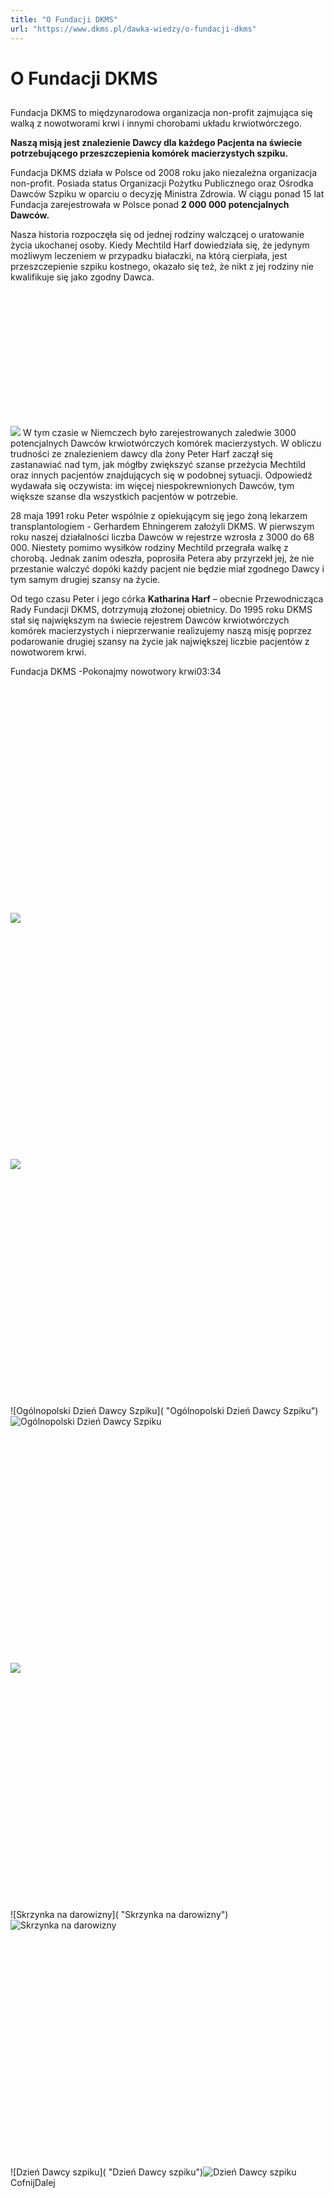 ```yaml
---
title: "O Fundacji DKMS"
url: "https://www.dkms.pl/dawka-wiedzy/o-fundacji-dkms"
---
```


# O Fundacji DKMS

## 
Fundacja DKMS to międzynarodowa organizacja non-profit zajmująca się walką z nowotworami krwi i innymi chorobami układu krwiotwórczego.

**Naszą misją jest znalezienie Dawcy dla każdego Pacjenta na świecie potrzebującego przeszczepienia komórek macierzystych szpiku.**


Fundacja DKMS działa w Polsce od 2008 roku jako niezależna organizacja non\-profit. Posiada status Organizacji Pożytku Publicznego oraz Ośrodka Dawców Szpiku w oparciu o decyzję Ministra Zdrowia. W ciągu ponad 15 lat Fundacja zarejestrowała w Polsce ponad **2 000 000 potencjalnych Dawców.**


Nasza historia rozpoczęła się od jednej rodziny walczącej o uratowanie życia ukochanej osoby. Kiedy Mechtild Harf dowiedziała się, że jedynym możliwym leczeniem w przypadku białaczki, na którą cierpiała, jest przeszczepienie szpiku kostnego, okazało się też, że nikt z jej rodziny nie kwalifikuje się jako zgodny Dawca. 


![](data:image/svg+xml;charset=utf-8,%3Csvg%20height='823.0000000000001'%20width='1920'%20xmlns='http://www.w3.org/2000/svg'%20version='1.1'%3E%3C/svg%3E)![]()![](https://assets-eu-01.kc-usercontent.com:443/bed48093-082e-0109-4b5f-7bdadab5eedd/7b67bccc-6641-4889-8de0-55b55b5f8f5f/Projekt%20bez%20tytu%C5%82u%20%288%29.jpg?w=1200&h=514&auto=format&lossless=true&fit=cover)
W tym czasie w Niemczech było zarejestrowanych zaledwie 3000 potencjalnych Dawców krwiotwórczych komórek macierzystych. W obliczu trudności ze znalezieniem dawcy dla żony Peter Harf zaczął się zastanawiać nad tym, jak mógłby zwiększyć szanse przeżycia Mechtild oraz innych pacjentów znajdujących się w podobnej sytuacji. Odpowiedź wydawała się oczywista: im więcej niespokrewnionych Dawców, tym większe szanse dla wszystkich pacjentów w potrzebie.


28 maja 1991 roku Peter wspólnie z opiekującym się jego żoną lekarzem transplantologiem \- Gerhardem Ehningerem założyli DKMS. W pierwszym roku naszej działalności liczba Dawców w rejestrze wzrosła z 3000 do 68 000\. Niestety pomimo wysiłków rodziny Mechtild przegrała walkę z chorobą. Jednak zanim odeszła, poprosiła Petera aby przyrzekł jej, że nie przestanie walczyć dopóki każdy pacjent nie będzie miał zgodnego Dawcy i tym samym drugiej szansy na życie.


Od tego czasu Peter i jego córka **Katharina Harf** – obecnie Przewodnicząca Rady Fundacji DKMS, dotrzymują złożonej obietnicy. Do 1995 roku DKMS stał się największym na świecie rejestrem Dawców krwiotwórczych komórek macierzystych i nieprzerwanie realizujemy naszą misję poprzez podarowanie drugiej szansy na życie jak największej liczbie pacjentów z nowotworem krwi.


  



 Fundacja DKMS \-Pokonajmy nowotwory krwi03:34![](data:image/svg+xml;charset=utf-8,%3Csvg%20height='600'%20width='800'%20xmlns='http://www.w3.org/2000/svg'%20version='1.1'%3E%3C/svg%3E)![]()![](https://assets-eu-01.kc-usercontent.com:443/bed48093-082e-0109-4b5f-7bdadab5eedd/253ac757-46a8-415f-ac7a-dae51953511a/MKT%20-%201_1%20%284%29.jpg?w=800&h=600&auto=format&lossless=true&fit=crop)![](data:image/svg+xml;charset=utf-8,%3Csvg%20height='600'%20width='800'%20xmlns='http://www.w3.org/2000/svg'%20version='1.1'%3E%3C/svg%3E)![]()![](https://assets-eu-01.kc-usercontent.com:443/bed48093-082e-0109-4b5f-7bdadab5eedd/08ad5366-1db9-4e3f-8a11-f5a67612933f/Projekt%20bez%20tytu%C5%82u%20%286%29.jpg?w=800&h=600&auto=format&lossless=true&fit=crop)![](data:image/svg+xml;charset=utf-8,%3Csvg%20height='600'%20width='800'%20xmlns='http://www.w3.org/2000/svg'%20version='1.1'%3E%3C/svg%3E)![Ogólnopolski Dzień Dawcy Szpiku]( "Ogólnopolski Dzień Dawcy Szpiku")![Ogólnopolski Dzień Dawcy Szpiku](https://assets-eu-01.kc-usercontent.com:443/bed48093-082e-0109-4b5f-7bdadab5eedd/4455d4a5-7767-4662-b3ca-45a98fa1675e/DzienDawcySzpiku2019_0289.jpg?w=800&h=600&auto=format&lossless=true&fit=crop "Ogólnopolski Dzień Dawcy Szpiku")![](data:image/svg+xml;charset=utf-8,%3Csvg%20height='600'%20width='800'%20xmlns='http://www.w3.org/2000/svg'%20version='1.1'%3E%3C/svg%3E)![]()![](https://assets-eu-01.kc-usercontent.com:443/bed48093-082e-0109-4b5f-7bdadab5eedd/91d7569e-b893-43b4-978f-3b91afa0cca1/Zdj%C4%99cie%20na%20stron%C4%99%20karta.jpeg?w=800&h=600&auto=format&lossless=true&fit=crop)![](data:image/svg+xml;charset=utf-8,%3Csvg%20height='600'%20width='800'%20xmlns='http://www.w3.org/2000/svg'%20version='1.1'%3E%3C/svg%3E)![Skrzynka na darowizny]( "Skrzynka na darowizny")![Skrzynka na darowizny](https://assets-eu-01.kc-usercontent.com:443/bed48093-082e-0109-4b5f-7bdadab5eedd/ef19584a-a4bf-4a0b-afcd-7e252facee5f/_J2A4617.jpg?w=800&h=600&auto=format&lossless=true&fit=crop "Skrzynka na darowizny")![](data:image/svg+xml;charset=utf-8,%3Csvg%20height='600'%20width='800'%20xmlns='http://www.w3.org/2000/svg'%20version='1.1'%3E%3C/svg%3E)![Dzień Dawcy szpiku]( "Dzień Dawcy szpiku")![Dzień Dawcy szpiku](https://assets-eu-01.kc-usercontent.com:443/bed48093-082e-0109-4b5f-7bdadab5eedd/a44fd9bf-8a53-4064-b17c-297202f280ba/_J2A0274.jpg?w=800&h=600&auto=format&lossless=true&fit=crop "Dzień Dawcy szpiku")CofnijDalej
  



